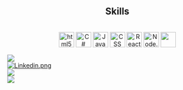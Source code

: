 <h2 align="center">Skills</h2>
<div align="center"><br/>
    <img align="center" alt="html5" height="35px" src="https://cdn.jsdelivr.net/gh/devicons/devicon@latest/icons/html5/html5-original.svg">
    <img align="center" alt="C#" height="35px" src="https://cdn.jsdelivr.net/gh/devicons/devicon@latest/icons/csharp/csharp-original.svg">
    <img align="center" alt="JavaScript" height="35px" src="https://cdn.jsdelivr.net/gh/devicons/devicon@latest/icons/javascript/javascript-original.svg"">
    <img align="center" alt="CSS" height="35px" src="https://cdn.jsdelivr.net/gh/devicons/devicon@latest/icons/css3/css3-original.svg">
    <img align="center" alt="React" height="35px" src="https://cdn.jsdelivr.net/gh/devicons/devicon@latest/icons/react/react-original.svg">
    <img align="center" alt="Node.JS" height="35px" src="https://cdn.jsdelivr.net/gh/devicons/devicon@latest/icons/nodejs/nodejs-original.svg" />
    <img align="center" lt ="SQL" height="35px" src="https://cdn.jsdelivr.net/gh/devicons/devicon@latest/icons/azuresqldatabase/azuresqldatabase-original.svg" />
</div>
<br>
<div>
    <a href="https://github.com/lipeoe/convoychat">
        <img  src="https://github-readme-stats.vercel.app/api/top-langs/?username=lipeoe&size_weight=0.5&count_weight=0.5&theme=dark">
    </a>
    <div>
        <div>        
            <a href="https://www.linkedin.com/in/felipeosantosojo/" target="_blank">
                <img alt="Linkedin.png" src="https://img.shields.io/badge/LinkedIn-0077B5?style=for-the-badge&logo=linkedin&logoColor=white">
            </a>
        </div>
        <div>        
            <a href="https://leetcode.com/u/lipeoe/">        
                <img src="https://img.shields.io/badge/-LeetCode-FFA116?style=for-the-badge&logo=LeetCode&logoColor=black">
            </a>
        </div>
        <div>
            <a href="https://www.codewars.com/users/lipeoe">
                <img src="https://img.shields.io/badge/Codewars-B1361E?style=for-the-badge&logo=Codewars&logoColor=white">
            </a>    
        </div>
    </div>
</div>

